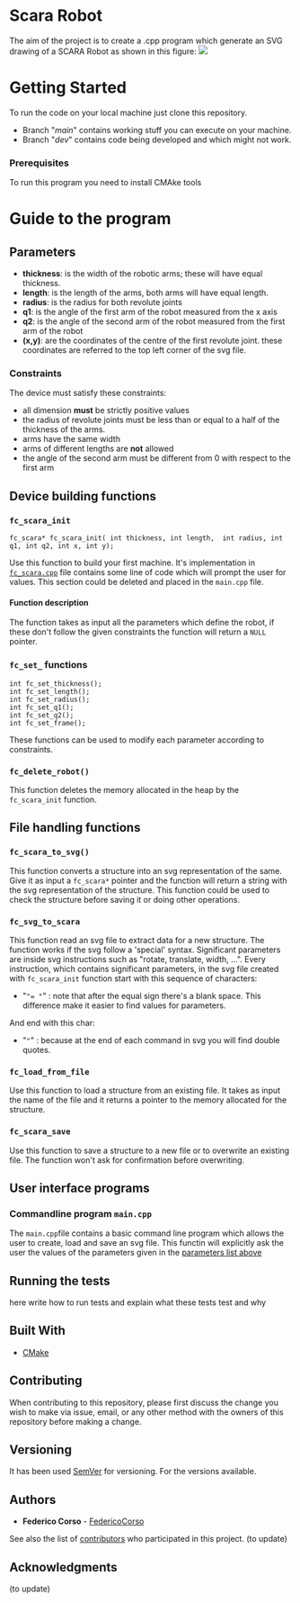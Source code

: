 # **Scara Robot**
The aim of the project is to create a .cpp program which generate an SVG drawing of a SCARA Robot as shown in this figure:
![](build/scara.svg)

# **Getting Started**
To run the code on your local machine just clone this repository.

* Branch "*main*" contains working stuff you can execute on your machine.
* Branch "*dev*" contains code being developed and which might not work.


### **Prerequisites**
To run this program you need to install CMAke tools

# **Guide to the program**
## <a name="param"></a> Parameters
* **thickness**: is the width of the robotic arms; these will have equal thickness.
* **length**: is the length of the arms, both arms will have equal length.
* **radius**: is the radius for both revolute joints
* **q1**: is the angle of the first arm of the robot measured from the x axis
* **q2**: is the angle of the second arm of the robot measured from the first arm of the robot
* **(x,y)**: are the coordinates of the centre of the first revolute joint. these coordinates are referred to the top left corner of the svg file.

### **Constraints**
The device must satisfy these constraints:
*  all dimension **must** be  strictly positive values
*  the radius of revolute joints must be less than or equal to a half of the thickness of the arms.
*  arms have the same width
*  arms of different lengths are **not** allowed
*  the angle of the second arm must be different from 0 with respect to the first arm
## **Device building functions**
### **`fc_scara_init`**

````
fc_scara* fc_scara_init( int thickness, int length,  int radius, int q1, int q2, int x, int y);
````
Use this function to build your first machine.
It's implementation in [`fc_scara.cpp`](https://github.com/FedericoCorso/homework1/blob/dev/src/fc_scara.cpp) file contains some line of code which will prompt the user for values. This section could be deleted and placed in the `main.cpp` file.
#### **Function description**
The function takes as input all the parameters which define the robot, if these don't follow the given constraints the function will return a `NULL` pointer.

### **`fc_set_` functions**
````
int fc_set_thickness();
int fc_set_length();
int fc_set_radius();
int fc_set_q1();
int fc_set_q2();
int fc_set_frame();
````
These functions can be used to modify each parameter according to constraints.

### **`fc_delete_robot()`**
This function deletes the memory allocated in the heap by the `fc_scara_init` function. 

## **File handling functions**
### **`fc_scara_to_svg()`**
This function converts a structure into an svg representation of the same.
Give it as input a `fc_scara*` pointer and the function will return a string with the svg representation of the structure. 
This function could be used to check the structure before saving it or doing other operations.
### **`fc_svg_to_scara`**
This function read an svg file to extract data for a new structure.
The function works if the svg follow a 'special' syntax.
Significant parameters are inside svg instructions such as "rotate, translate, width, ...".
Every instruction, which contains significant parameters, in the svg file created with `fc_scara_init` function start with this sequence of characters:
* "`"= "`" : note that after the equal sign there's a blank space. This difference make it easier to find values for parameters.

And end with this char:
* "`"`" : because at the end of each command in svg you will find double quotes. 

### **`fc_load_from_file`**
Use this function to load a structure from an existing file.
It takes as input the name of the file and it returns a pointer to the memory allocated for the structure.
### **`fc_scara_save`**
Use this function to save a structure to a new file or to overwrite an existing file.
The function won't ask for confirmation before overwriting.
## **User interface programs**
### **Commandline program `main.cpp`**
The `main.cpp`file contains a basic command line program which allows the user to create, load and save an svg file.
This functin will explicitly ask the user the values of the parameters given in the [parameters list above](#param)

## Running the tests
here write how to run tests and explain what these tests test and why

## Built With

* [CMake](https://cmake.org) 

## Contributing
When contributing to this repository, please first discuss the change you wish to make via issue, email, or any other method with the owners of this repository before making a change.


## Versioning

It has been used [SemVer](http://semver.org/) for versioning. For the versions available.

## Authors

* **Federico Corso** - [FedericoCorso](https://github.com/FedericoCorso)

See also the list of [contributors]() who participated in this project. (to update)


## Acknowledgments
(to update)






